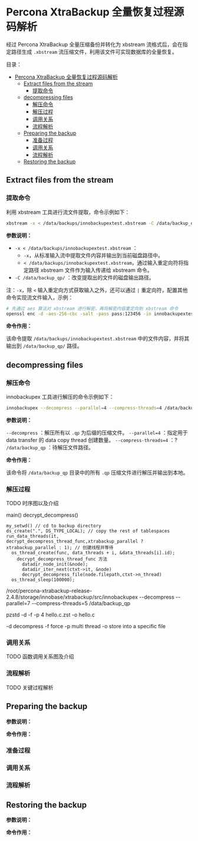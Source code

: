 # Percona XtraBackup 全量恢复过程源码解析

经过 Percona XtraBackup 全量压缩备份并转化为 xbstream 流格式后，会在指定路径生成 `.xbstream` 流压缩文件，利用该文件可实现数据库的全量恢复。

目录：

- [Percona XtraBackup 全量恢复过程源码解析](#percona-xtrabackup-全量恢复过程源码解析)
  - [Extract files from the stream](#extract-files-from-the-stream)
    - [提取命令](#提取命令)
  - [decompressing files](#decompressing-files)
    - [解压命令](#解压命令)
    - [解压过程](#解压过程)
    - [调用关系](#调用关系)
    - [流程解析](#流程解析)
  - [Preparing the backup](#preparing-the-backup)
    - [准备过程](#准备过程)
    - [调用关系](#调用关系-1)
    - [流程解析](#流程解析-1)
  - [Restoring the backup](#restoring-the-backup)

## Extract files from the stream

### 提取命令

利用 xbstream 工具进行流文件提取，命令示例如下：

```bash
xbstream -x < /data/backups/innobackupextest.xbstream -C /data/backup_qp/
```

**参数说明：**

* `-x < /data/backups/innobackupextest.xbstream` ：
  * `-x`，从标准输入流中提取文件内容并输出到当前磁盘路径中。
  * `< /data/backups/innobackupextest.xbstream`，通过输入重定向符将指定路径 xbstream 文件作为输入传递给 xbstream 命令。
* `-C /data/backup_qp/` ：改变提取出的文件的磁盘输出路径。

注：`-x`，除 `<` 输入重定向方式获取输入之外，还可以通过 `|` 重定向符，配置其他命令实现流文件输入，示例：

```bash
# 先通过 aes 算法对 xbstream 进行解密，再将解密内容重定向到 xbstream 命令
openssl enc -d -aes-256-cbc -salt -pass pass:123456 -in innobackupextest.xbstream.encrypt | xbstream -x -C /data/backup_qp
```

**命令作用：**

该命令提取 `/data/backups/innobackupextest.xbstream` 中的文件内容，并将其输出到 `/data/backup_qp/` 路径。

## decompressing files

### 解压命令

innobackupex 工具进行解压的命令示例如下：

```bash
innobackupex --decompress --parallel=4 --compress-threads=4 /data/backup_qp
```

**参数说明：**

`--decompress` ：解压所有以 `.qp` 为后缀的压缩文件。
`--parallel=4` ：指定用于 data transfer 的 data copy thread 创建数量。
`--compress-threads=4` ：?
`/data/backup_qp` ：待解压文件路径。

**命令作用：**

该命令将 `/data/backup_qp` 目录中的所有 `.qp` 压缩文件进行解压并输出到本地。

### 解压过程

TODO 时序图以及介绍

main()
  decrypt_decompress()

    my_setwd() // cd to backup directory
    ds_create(".", DS_TYPE_LOCAL); // copy the rest of tablespaces
    run_data_threads(it, decrypt_decompress_thread_func,xtrabackup_parallel ? xtrabackup_parallel : 1); // 创建线程并等待
      os_thread_create(func, data_threads + i, &data_threads[i].id);
        decrypt_decompress_thread_func 方法
          datadir_node_init(&node);
          datadir_iter_next(ctxt->it, &node)
          decrypt_decompress_file(node.filepath,ctxt->n_thread)
      os_thread_sleep(100000);

/root/percona-xtrabackup-release-2.4.8/storage/innobase/xtrabackup/src/innobackupex --decompress --parallel=7 --compress-threads=5 /data/backup_qp

pzstd -d -f -p 4 hello.c.zst -o hello.c

-d decompress
-f force
-p multi thread
-o store into a specific file

### 调用关系

TODO 函数调用关系图及介绍

### 流程解析

TODO 关键过程解析

## Preparing the backup

**参数说明：**

**命令作用：**

### 准备过程

### 调用关系

### 流程解析

## Restoring the backup

**参数说明：**

**命令作用：**
